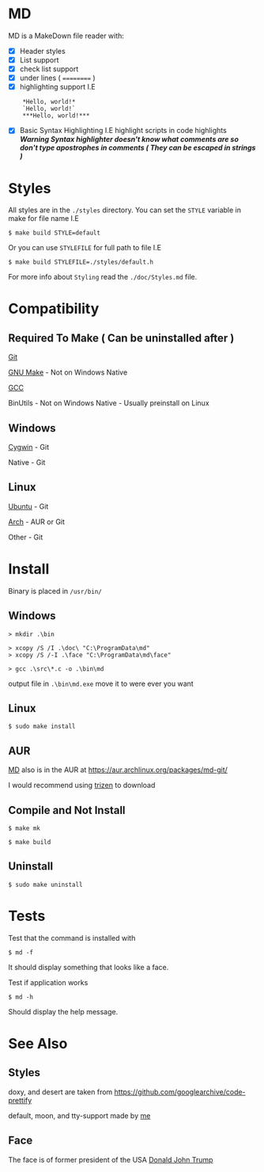 # MD 

MD is a MakeDown file reader with:
- [x] Header styles
- [x] List support
- [x] check list support
- [x] under lines ( `========` )
- [x] highlighting support I.E
```
	*Hello, world!*
	`Hello, world!`
	***Hello, world!***
```
- [x] Basic Syntax Highlighting I.E highlight scripts in code highlights
***Warning Syntax highlighter doesn't know what comments are so don't type apostrophes in comments ( They can be escaped in strings )***

# Styles

All styles are in the `./styles` directory. 
You can set the `STYLE` variable in make for file name I.E
```
$ make build STYLE=default
```

Or you can use `STYLEFILE` for full path to file I.E
```
$ make build STYLEFILE=./styles/default.h
```

For more info about `Styling` read the `./doc/Styles.md` file.


# Compatibility

## Required To Make ( Can be uninstalled after )

[Git](https://git-scm.com/)

[GNU Make](https://www.gnu.org/software/make/) - Not on Windows Native

[GCC](https://gcc.gnu.org/)

BinUtils - Not on Windows Native - Usually preinstall on Linux

## Windows

[Cygwin](https://www.cygwin.com/) - Git

Native - Git

## Linux

[Ubuntu](https://ubuntu.com/) - Git

[Arch](https://archlinux.org/) - AUR or Git

Other - Git


# Install

Binary is placed in `/usr/bin/`

## Windows

```
> mkdir .\bin

> xcopy /S /I .\doc\ "C:\ProgramData\md"
> xcopy /S /-I .\face "C:\ProgramData\md\face"

> gcc .\src\*.c -o .\bin\md
```

output file in `.\bin\md.exe` move it to were ever you want

## Linux
```
$ sudo make install
```

## AUR

[MD](https://aur.archlinux.org/packages/md-git/) also is in the AUR at https://aur.archlinux.org/packages/md-git/

I would recommend using [trizen](https://github.com/trizen/trizen) to download

## Compile and Not Install
```
$ make mk

$ make build
```

## Uninstall

```
$ sudo make uninstall
```

# Tests

Test that the command is installed with

```
$ md -f
```

It should display something that looks like a face.


Test if application works

```
$ md -h
```

Should display the help message.


# See Also

## Styles 

doxy, and desert are taken from https://github.com/googlearchive/code-prettify

default, moon, and tty-support made by [me](https://github.com/Noah-Arcouette/)


## Face

The face is of former president of the USA [Donald John Trump](https://www.donaldjtrump.com/)
